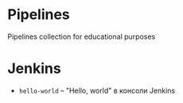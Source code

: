 # Pipelines

Pipelines collection for educational purposes

# Jenkins

- `hello-world` – "Hello, world" в консоли Jenkins
